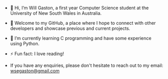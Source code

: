 - 👋 Hi, I’m Will Gaston, a first year Computer Science student at the University of New South Wales in Australia.
- 👀 Welcome to my GitHub, a place where I hope to connect with other developers and showcase previous and current projects.
- 🌱 I’m currently learning C programming and have some experience using Python.
- ⚡ Fun fact: I love reading!

- If you have any enquiries, please don't hesitate to reach out to my email: wsegaston@gmail.com
